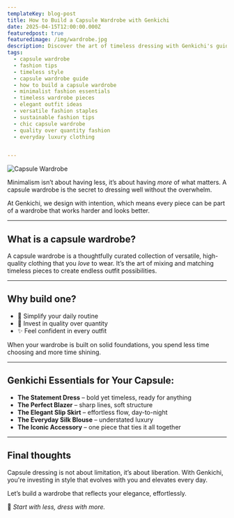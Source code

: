 ```yaml
---
templateKey: blog-post
title: How to Build a Capsule Wardrobe with Genkichi
date: 2025-04-15T12:00:00.000Z
featuredpost: true
featuredimage: /img/wardrobe.jpg
description: Discover the art of timeless dressing with Genkichi's guide to building your perfect capsule wardrobe.
tags:
  - capsule wardrobe
  - fashion tips
  - timeless style
  - capsule wardrobe guide
  - how to build a capsule wardrobe
  - minimalist fashion essentials
  - timeless wardrobe pieces
  - elegant outfit ideas
  - versatile fashion staples
  - sustainable fashion tips
  - chic capsule wardrobe
  - quality over quantity fashion
  - everyday luxury clothing


---
```

![Capsule Wardrobe](/img/wardrobe.jpg)

Minimalism isn’t about having less, it’s about having *more* of what matters. A capsule wardrobe is the secret to dressing well without the overwhelm.

At Genkichi, we design with intention, which means every piece can be part of a wardrobe that works harder and looks better.

---

## What is a capsule wardrobe?

A capsule wardrobe is a thoughtfully curated collection of versatile, high-quality clothing that you *love* to wear. It’s the art of mixing and matching timeless pieces to create endless outfit possibilities.

---

## Why build one?

- 👗 Simplify your daily routine  
- 🧵 Invest in quality over quantity  
- ✨ Feel confident in every outfit  

When your wardrobe is built on solid foundations, you spend less time choosing and more time shining.

---

## Genkichi Essentials for Your Capsule:

- **The Statement Dress** – bold yet timeless, ready for anything  
- **The Perfect Blazer** – sharp lines, soft structure  
- **The Elegant Slip Skirt** – effortless flow, day-to-night  
- **The Everyday Silk Blouse** – understated luxury  
- **The Iconic Accessory** – one piece that ties it all together

---

## Final thoughts

Capsule dressing is not about limitation, it’s about liberation. With Genkichi, you're investing in style that evolves with you and elevates every day.

Let’s build a wardrobe that reflects your elegance, effortlessly.

🌿 *Start with less, dress with more.*

